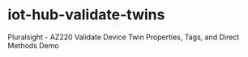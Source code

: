 # iot-hub-validate-twins
Pluralsight - AZ220 Validate Device Twin Properties, Tags, and Direct Methods Demo
